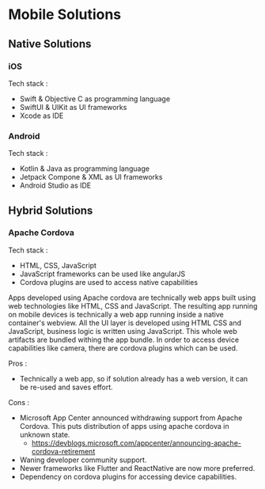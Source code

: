 # Mobile Solutions

## Native Solutions

### iOS

Tech stack : 
- Swift & Objective C as programming language
- SwiftUI & UIKit as UI frameworks
- Xcode as IDE

### Android

Tech stack : 
- Kotlin & Java as programming language
- Jetpack Compone & XML as UI frameworks
- Android Studio as IDE

## Hybrid Solutions

### Apache Cordova

Tech stack : 
- HTML, CSS, JavaScript
- JavaScript frameworks can be used like angularJS
- Cordova plugins are used to access native capabilities

Apps developed using Apache cordova are technically web apps built using web technologies like HTML, CSS and JavaScript.
The resulting app running on mobile devices is technically a web app running inside a native container's webview. All the
UI layer is developed using HTML CSS and JavaScript, business logic is written using JavaScript. This whole web artifacts
are bundled withing the app bundle. In order to access device capabilities like camera, there are cordova plugins which
can be used.

Pros :
- Technically a web app, so if solution already has a web version, it can be re-used and saves effort.

Cons :
- Microsoft App Center announced withdrawing support from Apache Cordova. This puts distribution of apps using apache cordova
in unknown state.
    - https://devblogs.microsoft.com/appcenter/announcing-apache-cordova-retirement
- Waning developer community support.
- Newer frameworks like Flutter and ReactNative are now more preferred.
- Dependency on cordova plugins for accessing device capabilities.
